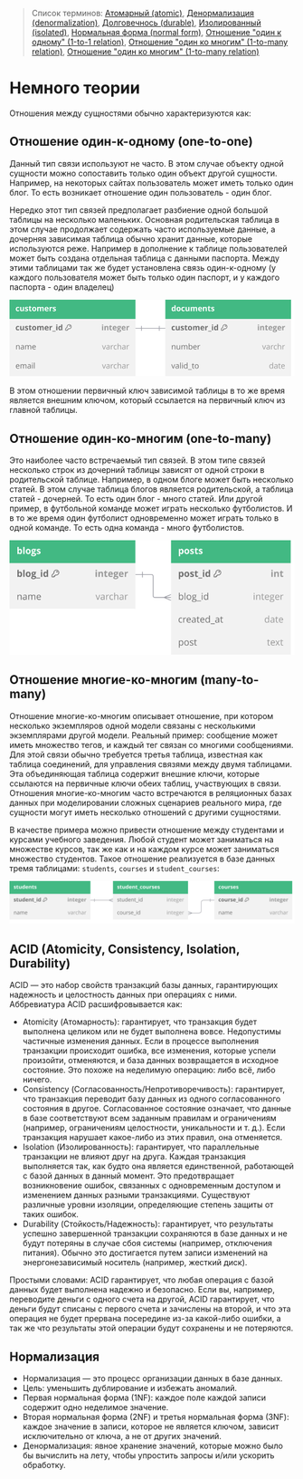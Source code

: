 > Список терминов: [Атомарный (atomic)](/resources/glossary.md?id=Атомарный-atomic), [Денормализация (denormalization)](/resources/glossary.md?id=Денормализация-denormalization), [Долговечнось (durable)](/resources/glossary.md?id=Долговечнось-durable), [Изолированный (isolated)](/resources/glossary.md?id=Изолированный-isolated), [Нормальная форма (normal form)](/resources/glossary.md?id=Нормальная-форма-normal-form), [Отношение "один к одному" (1-to-1 relation)](glossary.md#Отношение-quotодин-к-одномуquot-1-to-1-relation), [Отношение "один ко многим" (1-to-many relation)](glossary.md#Отношение-quotодин-ко-многимquot-1-to-many-relation), [Отношение "один ко многим" (1-to-many relation)](glossary.md#Отношение-quotмногие-ко-многимquot-many-to-many-relation)

# Немного теории
Отношения между сущностями обычно характеризуются как:

## Отношение один-к-одному (one-to-one)
Данный тип связи используют не часто. В этом случае объекту одной сущности можно сопоставить только один объект другой сущности. Например, на некоторых сайтах пользователь может иметь только один блог. То есть возникает отношение один пользователь - один блог.

Нередко этот тип связей предполагает разбиение одной большой таблицы на несколько маленьких. Основная родительская таблица в этом случае продолжает содержать часто используемые данные, а дочерняя зависимая таблица обычно хранит данные, которые используются реже.
Например в дополнение к таблице пользователей может быть создана отдельная таблица с данными паспорта. Между этими таблицами так же будет установлена связь один-к-одному (у каждого пользователя может быть только один паспорт, и у каждого паспорта - один владелец)

<img src="./assets/one-to-one-erd.svg" alt="Диаграмма один-к-одному" style="max-width:100%; height:auto;">

В этом отношении первичный ключ зависимой таблицы в то же время является внешним ключом, который ссылается на первичный ключ из главной таблицы.

## Отношение один-ко-многим (one-to-many)
Это наиболее часто встречаемый тип связей. В этом типе связей несколько строк из дочерний таблицы зависят от одной строки в родительской таблице. Например, в одном блоге может быть несколько статей. В этом случае таблица блогов является родительской, а таблица статей - дочерней. То есть один блог - много статей. Или другой пример, в футбольной команде может играть несколько футболистов. И в то же время один футболист одновременно может играть только в одной команде. То есть одна команда - много футболистов.

<img src="./assets/one-to-many-erd.svg" alt="Диаграмма один-ко-многим" style="max-width:100%; height:auto;">

## Отношение многие-ко-многим (many-to-many)
Отношение многие-ко-многим описывает отношение, при котором несколько экземпляров одной модели связаны с несколькими экземплярами другой модели. Реальный пример: сообщение может иметь множество тегов, и каждый тег связан со многими сообщениями. Для этой связи обычно требуется третья таблица, известная как таблица соединений, для управления связями между двумя таблицами. Эта объединяющая таблица содержит внешние ключи, которые ссылаются на первичные ключи обеих таблиц, участвующих в связи. Отношения многие-ко-многим часто встречаются в реляционных базах данных при моделировании сложных сценариев реального мира, где сущности могут иметь несколько отношений с другими сущностями.

В качестве примера можно привести отношение между студентами и курсами учебного заведения. Любой студент может заниматься на множестве курсов, так же как и на каждом курсе может заниматься множество студентов.  Такое отношение реализуется в базе данных тремя таблицами: `students`, `courses` и `student_courses`:

<img src="./assets/many-to-many-erd.svg" alt="Диаграмма многие-ко-многим" style="max-width:100%; height:auto;">

<!-- #316896 > #42b983 -->

## ACID (Atomicity, Consistency, Isolation, Durability)

ACID — это набор свойств транзакций базы данных, гарантирующих надежность и целостность данных при операциях с ними. Аббревиатура ACID расшифровывается как:

- Atomicity (Атомарность): гарантирует, что транзакция будет выполнена целиком или не будет выполнена вовсе. Недопустимы частичные изменения данных. Если в процессе выполнения транзакции происходит ошибка, все изменения, которые успели произойти, отменяются, и база данных возвращается в исходное состояние. Это похоже на неделимую операцию: либо всё, либо ничего.
- Consistency (Согласованность/Непротиворечивость): гарантирует, что транзакция переводит базу данных из одного согласованного состояния в другое. Согласованное состояние означает, что данные в базе соответствуют всем заданным правилам и ограничениям (например, ограничениям целостности, уникальности и т. д.). Если транзакция нарушает какое-либо из этих правил, она отменяется.
- Isolation (Изолированность): гарантирует, что параллельные транзакции не влияют друг на друга. Каждая транзакция выполняется так, как будто она является единственной, работающей с базой данных в данный момент. Это предотвращает возникновение ошибок, связанных с одновременным доступом и изменением данных разными транзакциями. Существуют различные уровни изоляции, определяющие степень защиты от таких ошибок.
- Durability (Стойкость/Надежность): гарантирует, что результаты успешно завершенной транзакции сохраняются в базе данных и не будут потеряны в случае сбоя системы (например, отключения питания). Обычно это достигается путем записи изменений на энергонезависимый носитель (например, жесткий диск).

Простыми словами: ACID гарантирует, что любая операция с базой данных будет выполнена надежно и безопасно. Если вы, например, переводите деньги с одного счета на другой, ACID гарантирует, что деньги будут списаны с первого счета и зачислены на второй, и что эта операция не будет прервана посередине из-за какой-либо ошибки, а так же что результаты этой операции будут сохранены и не потеряются.

## Нормализация

- Нормализация — это процесс организации данных в базе данных.
- Цель: уменьшить дублирование и избежать аномалий.
- Первая нормальная форма (1NF): каждое поле каждой записи содержит одно неделимое значение.
- Вторая нормальная форма (2NF) и третья нормальная форма (3NF): каждое значение в записи, которое не является ключом, зависит исключительно от ключа, а не от других значений.
- Денормализация: явное хранение значений, которые можно было бы вычислить на лету, чтобы упростить запросы и/или ускорить обработку.
